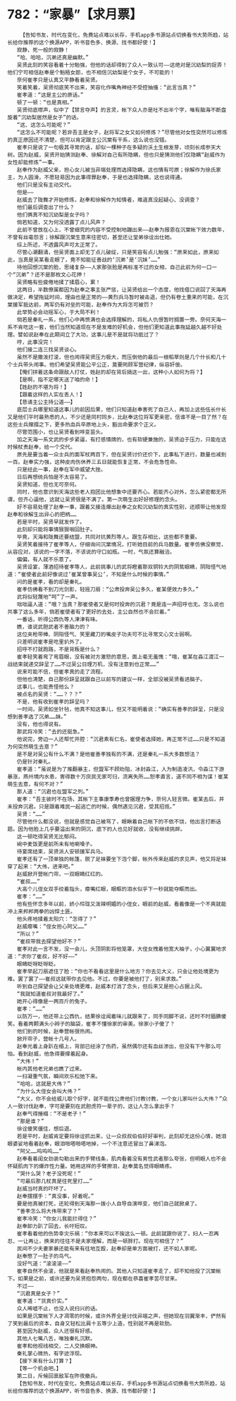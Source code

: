 # 782：“家暴”【求月票】
        【告知书友，时代在变化，免费站点难以长存，手机app多书源站点切换看书大势所趋，站长给你推荐的这个换源APP，听书音色多、换源、找书都好使！】
       寂静，死一般的寂静！
       “哈、哈哈，沉弟还真是幽默。”
       吴贤此刻的笑容看着十分勉强，但他的话却得到了众人一致认可——这绝对是沉幼梨的捉弄！他们宁可相信赵奉是个魁梧女郎，也不相信沉幼梨是个女子，不可能的！
       奈何崔孝只是认真又平静看着吴贤。
       笑着笑着，吴贤彻底笑不出来，笑容化作嘴角神经不受控抽搐：“此言当真？”
       崔孝道：“这是主公的原话。”
       顿了一顿：“也是真相。”
       吴贤彻底噤声，似中了【禁言夺声】的言灵，帐下众人亦是吐不出半个字，唯有脑海不断盘旋着“沉幼梨居然是女子”的话。
       “这、这怎么可能呢？”
       “这怎么不可能呢？若非吾主是女子，赵将军之女又如何修炼？”尽管他对女性突然可以修炼的真正原因还不清楚，但可以肯定跟主公沉棠有干系，这么说也没错。
       崔孝只是说了一句极其寻常的话，却似一棵种子在多疑的沃土生根发芽，顷刻长成参天大树。因为赵威，吴贤开始猜测赵奉、徐解对自己有所隐瞒，但也只是猜测他们仅隐瞒“赵威作为女性却能修炼”一事。
       赵奉作为赵威父亲，担心女儿被当异端处理而选择隐瞒，这也情有可原；徐解作为徐氏家主，为人圆滑，不愿轻易因为此事得罪赵奉，于是也选择隐瞒，这也说得通。
       他们只是没有主动交代。
       但是——
       赵威去了陇舞才开始修炼，赵奉和徐解作为知情者，难道真没起疑心、没调查？
       他们最后调查出了什么？
       他们俩真不知沉幼梨是女子吗？
       倘若知道，又为何没透露丁点儿风声？
       此前不曾放在心上，不曾细究的内容不受控制地蹦出来——赵奉为报恩在沉棠帐下效力数年，不曾有丝毫怨言；徐解跟沉棠生意来往密切，甚至还让堂弟徐诠出仕她。
       综上所述，不透露风声可太正常了。
       尽管心潮翻涌，但吴贤面上却无丁点儿破绽，只是笑容有点儿勉强：“原来如此，原来如此，当真是吴某看走眼了，竟不知能征善战的‘沉弟’是‘沉妹’……”
       待他回想沉棠的脸，思绪复杂——人家那张脸是再标准不过的女相，自己此前为何一口一个“沉弟”？还不是那枚文心花押！
       吴贤略有些疲倦地揉了揉眉心，累！
       这两日，半数僚属都因为赵奉之事主张严惩，让吴贤给出一个态度，他找借口说回了天海再做决定，希望拖延时间，理由也是正常的——黄烈兵马暂时被击退，但仍有卷土重来的可能，在沉棠援军抵达前，两军仍有对垒的可能，赵奉作为大将怎可被罚？
       此举势必会动摇军心，于大局不利！
       倘若是秦礼一系，他们心中再愤满也会选择理解的，将私人仇恨暂时搁置一旁。奈何天海一系不肯吃这一套，他们当然知道现在不是发难的好机会，但他们更知道此事拖延越久越不好处理。譬如说赵奉在此期间立了大功，这事儿是不是就将功抵过了？
       哼，此事没完！
       他们接二连三找吴贤谈心。
       虽然不是撒泼打滚，但也闹得吴贤压力极大，而压倒他的最后一根稻草则是几个什长和几十个士兵带头闹事。他们希望吴贤能公平公正，莫要罔顾军营纪律，纵容奸佞。
       【俺们拼着这条命跟敌人打仗，姓赵的却在背后搞这一出，这种小人如何为将？】
       【是啊，指不定哪天送了咱的命！】
       【姓赵的不堪为将！】
       【跟着这样的人实在丢人！】
       【恳请主公主持公道——】
       底层士兵哪里知道这事儿的前因后果，他们只知道赵奉害死了自己人，再加上这些伍长什长又是他们平时最熟悉的人，不少还是同村同乡，比赵奉这位将军更亲密，信谁不是一目了然？在这些士兵撺掇之下，更多热血兵卒原地上头，豁出命要求个正义。
       尽管范围小，也让吴贤看到哗变苗头。
       加之天海一系文武的步步紧逼，有打感情牌的，也有软硬兼施的，吴贤迫于压力，只能在这时候杖责赵奉，给一个交代。
       原先是要当着一众士兵的面军杖两百下，但在吴贤讨价还价下，此事私下进行，数量也减到一百。赵奉实力强，这种皮肉伤休养三五日就能恢复正常，不会危急性命。
       只是经此一事，赵奉在军中威望大挫。
       日后再想统兵怕是不太容易了。
       吴贤知道，但也无可奈何。
       同时，他也意识到天海这些老人抱团比他想象中还要齐心。若能齐心对外，怎么紧密都无所谓，但齐心逼他，这就让吴贤很是不满了。第一次萌生出好好修理的念头。
       好不容易处理了赵奉一事，跟着又接连爆出赵奉之女和沉幼梨的真实性别，还顺带让他发现赵奉和徐解生出异心的把柄……
       若是平时，吴贤早就发作了。
       此刻却只能将事情狠狠咽回肚子。
       毕竟，天海和陇舞还要结盟，共同对抗黄烈等人。跟生存相比，这些都不重要。
       吴贤笑着接待了崔孝等人，仔细询问沉棠境况，打听她目前的兵马数量。崔孝仿佛没察觉，从容应对，该说的一字不落，不该说的守口如瓶。一时，气氛还算融洽。
       偏偏，有人就不乐意了。
       吴贤设宴，薄酒招待崔孝等人，此前挑事儿的武将瞪着那双铜铃大的阴鸷眼睛，阴阳怪气地道：“崔使者此前好像说过‘崔某曾事吴公’，不知是什么时候的事情。”
       问的是崔孝，看的却是秦礼。
       崔孝仿佛看不到刀光剑影，轻摇刀扇：“公肃投奔吴公多久，崔某便效力多久。”
       武将似轻蔑地“呵”了一声。
       咄咄逼人道：“哦？当真？那崔使者又是何时投奔的沉君？竟是连一声招呼也无。怎么说也共事了这么多年，倘若崔使者有了更好的去处，主公自然也不会拦着。”
       一番话，听得公西仇等人津津有味。
       瞧，谁说武胆武者不善脑力的？
       这位夹枪带棒、阴阳怪气、笑里藏刀的嘴皮子功夫可不比寻常文心文士弱啊。
       只差明说崔孝是吃里扒外了。
       招呼不打就跑路，不是背叛是什么？
       崔孝轻笑着弯了弯眉眼，没有被对方激怒的意思，面上毫无羞愧：“哦，崔某在淼江渡江一战结束就递交辞呈了……不过吴公日理万机，没有注意到也正常……”
       说来可能不信，但崔孝真的走了流程。
       但他也清楚，自己那份辞呈就跟自己以前写的建议一样，全部没被吴贤看进脑子。
       这事儿，也能责怪他么？
       被点名的吴贤：“……？？？”
       不是，他有收到崔孝的辞呈吗？
       一时间，吴贤如坐针毡，他真不知这事儿，但又不能明着说：“确实有善孝的辞呈，只是没想到善孝选了沉弟……妹。”
       没有，他也得说有。
       那武将冷笑：“去的还挺急。”
       他说完，旁边一人还帮忙开腔：“沉君素有仁名，崔使者选择她，再正常不过……只是不知道为何突然萌生去意？”
       是不是对吴公有什么不满？是他崔善孝独有的不满，还是秦礼一系大多数想法？
       仍是针对秦礼。
       崔孝道：“虽说是为了推翻暴主，但盟军不顾劝阻，冰封淼江，人为制造凌汛，令淼江下游暴涨，燕州境内水患，害得数十万庶民无家可归，流离失所……恕孝直言，道不同不相为谋！崔某萌生去意，有何不对？”
       那人道：“沉君也在盟军之列。”
       崔孝：“吾主彼时不在场，其帐下主事康季寿也曾据理力争，奈何人轻言微。崔某去后，并未投奔沉君。只是跟着难民一起逃亡的时候，偶然遇见沉君，受其招揽。”
       吴贤：“……”
       尽管他什么都没说，但就是感觉自己被骂了，眼瞅着自己帐下的不依不饶，他出言打断话题。因为他脸上几乎要溢出来的阴沉，底下的人也见好就收，没有继续挑衅。
       这一顿吃得吴贤无比郁闷。
       碗中麦饭更是前所未有地喇嗓子。
       待宴席结束，吴贤派人安顿援军兵马。
       崔孝还有了一顶单独的帐篷，脱了足袜要坐下泡个脚，帐外传来赵威的求见声，他又将足袜穿了起来：“大伟，进来吧。”
       赵威掀开营帐门帘，一双眼睛红红的。
       “崔叔……”
       大高个儿侄女双手绞着指头，瘪嘴红眼，眼眶的泪水似乎下一秒就能夺眶而出。
       崔孝：“……”
       他有些怀念多年以前，娇小玲珑又泼辣明媚的小侄女，眼前的赵威，看着像是一个不爽就能冲上来邦邦两拳的凶悍土匪。
       他头疼地揉着太阳穴：“怎得了？”
       赵威瘪嘴：“侄女担心阿父……”
       “所以？”
       “崔叔带我去探望他好不？”
       崔孝对此一言不发，没一会儿，头顶阴影将他笼罩，大侄女拽着他宽大袖子，小心翼翼地求道：“求你了崔叔，好不好——”
       眼睛眨呀眨呀眨。
       崔孝举起刀扇遮住了脸：“你也不看看这里是什么地方？你去见大义，只会让他处境更为难。罢了罢了——崔叔这就带你去见他。不过，你要是被他打了，别来求救。”
       听到自己探望会让父亲处境更难，赵威本打消了念头，但后来又是担心占据上风。
       “我就知道崔叔对我最好了。”
       她开心得像是一两百斤的兔子。
       崔孝：“……”
       以防万一，他还带上公西仇，结果徐诠闻着味儿就跟来了，同手同脚不说，还时不时腼腆傻笑。看着两颗满头小辫子的脑袋，崔孝不懂徐家的审美。徐家小子傻了？
       他们到的时候，赵奉营帐很热闹。
       掀开帘子，营帐十几号人。
       赵奉光着上身趴在榻上，背部已经涂了伤药，虽然偶尔还有血丝渗出，但没有下午那么可怕。看到赵威，他急得要撑着起身。
       “大伟！”
       帐内其他老兄弟也瞧了过来。
       一扫凝重气氛，瞬间欢乐松弛下来。
       “哈哈，这就是大伟？”
       “为什么大侄女会叫大伟？”
       “大义，你不会给威儿取个好字，就不能找公肃他们讨教讨教，一个女儿家叫什么大伟？”众人一致讨伐赵奉，字可是要刻在武胆虎符一辈子的，这让人怎么拿出手？
       赵奉气得捶榻：“不是老子！”
       “那是谁？”
       徐诠傻笑僵住，想后退。
       若是平时，赵威肯定要将徐诠抓出来，让一众叔叔伯伯好好审判，此刻却无这份心情，她泪眼婆娑地看着赵奉，眼泪啪嗒啪嗒地掉，一个不注意还冒出了鼻涕泡。
       “阿父……呜呜呜……”
       赵奉看着闺女劲装勾勒出来的手臂线条，肌肉看着没有男性武者那么夸张，但明眼人也不会怀疑肌肉下的爆炸性力量。她用这样的手臂擦泪，赵奉莫名觉得眼睛疼。
       “哭什么哭？老子没死呢！”
       “可最后那几杖真是往死里打……”
       赵威当时真的吓坏了。
       赵奉摆摆手：“真没事，好着呢。”
       要是他真被打死，还轮得到天海那一拨小人自导自演哗变，他们自己就掀桌了。
       “善孝怎么将大伟带来了？”
       崔孝冷笑：“你女儿我能拦得住？”
       赵奉卸力趴了回去，长吁短叹。
       崔孝看着他的伤势幸灾乐祸：“你本来可以不挨这么一顿。此前就跟你说了，妇人一忍再忍、一让再让，换来的往往不是夫家理解，而是一顿胖打。现在可相信了？”
       民间不少夫妻家暴还能有来有往地互殴，赵奉却是单方面被打，还不如人家呢。
       赵奉憋了一肚子的鸟气。
       没好气道：“滚滚滚——”
       崔孝自然不会滚，他就是来看赵奉热闹的。其他人只知道崔孝走了，却不知他投了沉棠帐下。如果是之前，或许还要为吴贤抱怨两句，现在都在恭喜崔孝苦尽甘来。
       不过——
       “沉君真是女子？”
       崔孝道：“货真价实。”
       众人唏嘘不止，也没人说扫兴的话。
       如果是沉棠帐下人才凋零的时候，或许外界全是讨伐异端之声，但她现在羽翼渐丰，俨然有了笑到最后的资本，自身又轻松比肩十五等少上造，性别就不再是软肋。
       甚至因为赵威，众人还很有好感。
       其他人七嘴八舌，唯独秦礼沉默。
       崔孝和他视线相交，二人交换眼神。
       秦礼掌心微热，有字迹浮现。
       【接下来有什么打算？】
       【等一个机会吧。】
       第二日，斥候回禀敌军在昨夜撤兵。
       【告知书友，时代在变化，免费站点难以长存，手机app多书源站点切换看书大势所趋，站长给你推荐的这个换源APP，听书音色多、换源、找书都好使！】